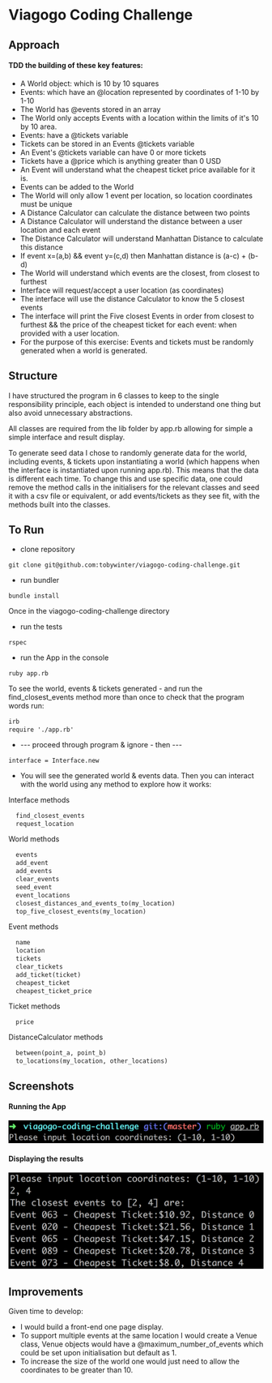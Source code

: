 Viagogo Coding Challenge
========================

## Approach

#### TDD the building of these key features:
- A World object: which is 10 by 10 squares
- Events: which have an @location represented by coordinates of 1-10 by 1-10
- The World has @events stored in an array
- The World only accepts Events with a location within the limits of it's 10 by 10 area.
- Events: have a @tickets variable
- Tickets can be stored in an Events @tickets variable  
- An Event's @tickets variable can have 0 or more tickets
- Tickets have a @price which is anything greater than 0 USD
- An Event will understand what the cheapest ticket price available for it is.
- Events can be added to the World
- The World will only allow 1 event per location, so location coordinates must be unique
- A Distance Calculator can calculate the distance between two points
- A Distance Calculator will understand the distance between a user location and each event
- The Distance Calculator will understand Manhattan Distance to calculate this distance
- If event x=(a,b) && event y=(c,d) then Manhattan distance is (a-c) + (b-d)
- The World will understand which events are the closest, from closest to furthest
- Interface will request/accept a user location (as coordinates)
- The interface will use the distance Calculator to know the 5 closest events
- The interface will print the Five closest Events in order from closest to furthest && the price of the cheapest ticket for each event: when provided with a user location.
- For the purpose of this exercise: Events and tickets must be randomly generated when a world is generated.

## Structure

I have structured the program in 6 classes to keep to the single responsibility principle, each object is intended to understand one thing but also avoid unnecessary abstractions.

All classes are required from the lib folder by app.rb allowing for simple a simple interface and result display.

To generate seed data I chose to randomly generate data for the world, including events, & tickets upon instantiating a world (which happens when the interface is instantiated upon running app.rb). This means that the data is different each time. To change this and use specific data, one could remove the method calls in the initialisers for the relevant classes and seed it with a csv file or equivalent, or add events/tickets as they see fit, with the methods built into the classes.  


## To Run

- clone repository

```
git clone git@github.com:tobywinter/viagogo-coding-challenge.git
```
- run bundler

```
bundle install
```

Once in the viagogo-coding-challenge directory

- run the tests

```
rspec
```

- run the App in the console

```
ruby app.rb
```

To see the world, events & tickets generated - and run the find_closest_events method more than once to check that the program words run:

```
irb
require './app.rb'
```
 - --- proceed through program & ignore - then ---

```
interface = Interface.new
```
 - You will see the generated world & events data. Then you can interact with the world using any method to explore how it works:


Interface methods
```
  find_closest_events
  request_location
```
World methods
```
  events
  add_event
  add_events
  clear_events
  seed_event
  event_locations
  closest_distances_and_events_to(my_location)
  top_five_closest_events(my_location)
```
Event methods
```
  name
  location
  tickets
  clear_tickets
  add_ticket(ticket)
  cheapest_ticket
  cheapest_ticket_price
```
Ticket methods
```
  price
```
DistanceCalculator methods
```
  between(point_a, point_b)
  to_locations(my_location, other_locations)

```

## Screenshots
#### Running the App

![Running the App](imgs/run_app.png)

#### Displaying the results
![Displaying the results](imgs/results_display.png)


## Improvements

Given time to develop:
- I would build a front-end one page display.
- To support multiple events at the same location I would create a Venue class, Venue objects would have a @maximum_number_of_events which could be set upon initialisation but default as 1.
- To increase the size of the world one would just need to allow the coordinates to be greater than 10.
